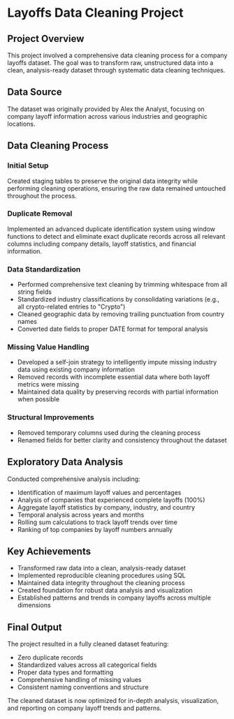 
# Layoffs Data Cleaning Project

## Project Overview
This project involved a comprehensive data cleaning process for a company layoffs dataset. The goal was to transform raw, unstructured data into a clean, analysis-ready dataset through systematic data cleaning techniques.

## Data Source
The dataset was originally provided by Alex the Analyst, focusing on company layoff information across various industries and geographic locations.

## Data Cleaning Process

### Initial Setup
Created staging tables to preserve the original data integrity while performing cleaning operations, ensuring the raw data remained untouched throughout the process.

### Duplicate Removal
Implemented an advanced duplicate identification system using window functions to detect and eliminate exact duplicate records across all relevant columns including company details, layoff statistics, and financial information.

### Data Standardization
- Performed comprehensive text cleaning by trimming whitespace from all string fields
- Standardized industry classifications by consolidating variations (e.g., all crypto-related entries to "Crypto")
- Cleaned geographic data by removing trailing punctuation from country names
- Converted date fields to proper DATE format for temporal analysis

### Missing Value Handling
- Developed a self-join strategy to intelligently impute missing industry data using existing company information
- Removed records with incomplete essential data where both layoff metrics were missing
- Maintained data quality by preserving records with partial information when possible

### Structural Improvements
- Removed temporary columns used during the cleaning process
- Renamed fields for better clarity and consistency throughout the dataset

## Exploratory Data Analysis
Conducted comprehensive analysis including:
- Identification of maximum layoff values and percentages
- Analysis of companies that experienced complete layoffs (100%)
- Aggregate layoff statistics by company, industry, and country
- Temporal analysis across years and months
- Rolling sum calculations to track layoff trends over time
- Ranking of top companies by layoff numbers annually

## Key Achievements
- Transformed raw data into a clean, analysis-ready dataset
- Implemented reproducible cleaning procedures using SQL
- Maintained data integrity throughout the cleaning process
- Created foundation for robust data analysis and visualization
- Established patterns and trends in company layoffs across multiple dimensions

## Final Output
The project resulted in a fully cleaned dataset featuring:
- Zero duplicate records
- Standardized values across all categorical fields
- Proper data types and formatting
- Comprehensive handling of missing values
- Consistent naming conventions and structure

The cleaned dataset is now optimized for in-depth analysis, visualization, and reporting on company layoff trends and patterns.

